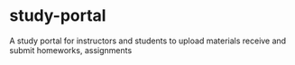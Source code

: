 # study-portal
 A study portal for instructors and students to upload materials receive and submit homeworks, assignments
